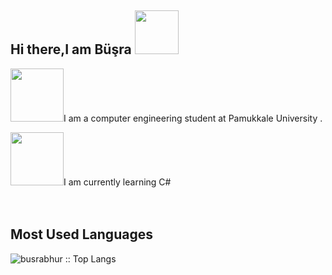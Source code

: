 ##  Hi there,I am Büşra  <img align ="" src="https://media0.giphy.com/media/xT9Igr21uuBKoANjck/giphy.gif?cid=ecf05e47cw2rpqzhwio7vy7r9slgcr8ovbybbbilwh9thweu&rid=giphy.gif&ct=s" width="70" height="70"> 



<img align ="" src="https://media1.giphy.com/media/5BK1saXmLLWWvuA1J5/giphy.gif?cid=ecf05e47kleqywozs0df8iepo6myz5f427m606zetk5dntsq&rid=giphy.gif&ct=s" width="85" height="85">I am a computer engineering student at Pamukkale University .<br>


<img align ="" src="https://media4.giphy.com/media/kU5svSiC0HnFrQ9ZCf/giphy.gif?cid=ecf05e47d2m2bi6jtckba7jqgkk250lxu1et85idfj02s695&rid=giphy.gif&ct=s" width="85" height="85">I am currently learning C# <br><br><br>



## Most Used Languages


<p ><img src="https://github-readme-stats.vercel.app/api/top-langs/?username=busrabhur&langs_count=10&theme=tokyonight&layout=compact" alt="busrabhur :: Top Langs" /></p>
<br>


<!---<img align ="" src="https://media1.giphy.com/media/f6hnhHkks8bk4jwjh3/giphy.gif?cid=ecf05e470msnuklquyglq12k8vzz4bfz28f1t24mkrd851l3&rid=giphy.gif&ct=s" width="310" height="310"> --->


<!--[![Instagram](https://img.shields.io/badge/-Instagram-c13584?style=flat&labelColor=c13584&logo=instagram&logoColor=white)](https://www.instagram.com/busrabhur)
[![Linkedin](https://img.shields.io/badge/-LinkedIn-blue?style=flat&logo=Linkedin&logoColor=white)](https://tr.linkedin.com/in/busrabuhur?trk=public_profile_browsemap)
[![Gmail](https://img.shields.io/badge/-Gmail-c14438?style=flat&logo=Gmail&logoColor=white)](mailto:busrabuhur20@gmail.com) -->


<br>

<!--## Profile Views  <img align="left" src="https://media.giphy.com/media/aA3mUKSrVr7gI/giphy.gif?cid=ecf05e47ahq84p2mqa575xdpf4q3gixwo2i0khzr4lk5psbd&rid=giphy.gif&ct=s" width="70">
  <p><img src="https://profile-counter.glitch.me/{busrabhur}/count.svg" alt="busrabhur :: Visitor's Count" /></p>

<br><br> -->


<!--<p ><img src="https://github-readme-stats.vercel.app/api/top-langs/?username=busrabhur&langs_count=10&theme=tokyonight&layout=compact" alt="busrabhur :: Top Langs" /></p> -->












<!--
**busrabhur/busrabhur** is a ✨ _special_ ✨ repository because its `README.md` (this file) appears on your GitHub profile.

Here are some ideas to get you started:

- 🔭 I’m currently working on ...
- 🌱 I’m currently learning ...
- 👯 I’m looking to collaborate on ...
- 🤔 I’m looking for help with ...
- 💬 Ask me about ...
- 📫 How to reach me: ...
- 😄 Pronouns: ...
- ⚡ Fun fact: ...
-->

